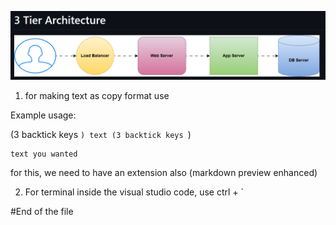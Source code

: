 ![alt text](3tier.png)

1. for making text as copy format use 

Example usage:

(3 backtick keys `)
text
(3 backtick keys `)

```
text you wanted
```

for this, we need to have an extension also (markdown preview enhanced)

2. For terminal inside the visual studio code, use ctrl + `

#End of the file 

